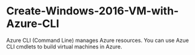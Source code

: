 # Create-Windows-2016-VM-with-Azure-CLI
Azure CLI (Command Line) manages Azure resources. You can use Azue CLI cmdlets to build virtual machines in Azure. 
